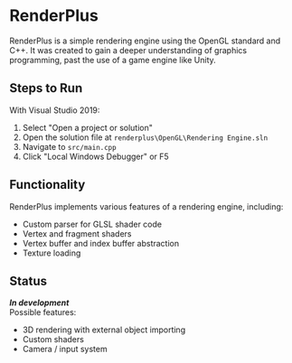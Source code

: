# RenderPlus

RenderPlus is a simple rendering engine using the OpenGL standard and C++. It was created to gain a deeper understanding of graphics programming, past the use of a game engine like Unity.

## Steps to Run

With Visual Studio 2019:
1. Select "Open a project or solution"
2. Open the solution file at `renderplus\OpenGL\Rendering Engine.sln`
3. Navigate to `src/main.cpp`
4. Click "Local Windows Debugger" or F5

## Functionality

RenderPlus implements various features of a rendering engine, including:
* Custom parser for GLSL shader code
* Vertex and fragment shaders
* Vertex buffer and index buffer abstraction
* Texture loading

## Status

***In development***\
Possible features:
* 3D rendering with external object importing
* Custom shaders
* Camera / input system
